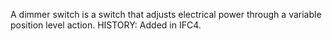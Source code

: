 ﻿A dimmer switch is a switch that adjusts electrical power through a variable position level action.  HISTORY: Added in IFC4.